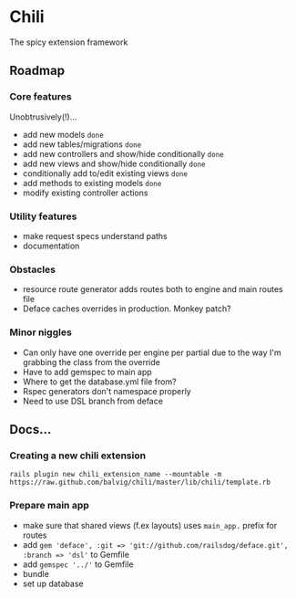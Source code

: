 # Chili

The spicy extension framework

## Roadmap

### Core features

Unobtrusively(!)...

- add new models `done`
- add new tables/migrations `done`
- add new controllers and show/hide conditionally `done`
- add new views and show/hide conditionally `done`
- conditionally add to/edit existing views `done`
- add methods to existing models `done`
- modify existing controller actions

### Utility features

- make request specs understand paths
- documentation

### Obstacles

- resource route generator adds routes both to engine and main routes file
- Deface caches overrides in production. Monkey patch?

### Minor niggles

- Can only have one override per engine per partial due to the way I'm grabbing the class from the override
- Have to add gemspec to main app
- Where to get the database.yml file from?
- Rspec generators don't namespace properly
- Need to use DSL branch from deface

## Docs...

### Creating a new chili extension

    rails plugin new chili_extension_name --mountable -m https://raw.github.com/balvig/chili/master/lib/chili/template.rb
    
### Prepare main app

- make sure that shared views (f.ex layouts) uses `main_app.` prefix for routes
- add `gem 'deface', :git => 'git://github.com/railsdog/deface.git', :branch => 'dsl'` to Gemfile
- add `gemspec '../'` to Gemfile
- bundle
- set up database